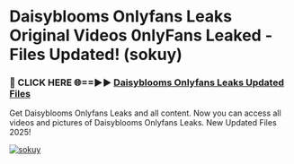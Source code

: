 # Daisyblooms Onlyfans Leaks Original Videos 0nlyFans Leaked - Files Updated! (sokuy)

<h3>🔴 CLICK HERE 🌐==►► <a href="https://tinyurl.com/4seja8ks" rel="nofollow">Daisyblooms Onlyfans Leaks Updated Files</a></h3>

Get Daisyblooms Onlyfans Leaks and all content. Now you can access all videos and pictures of Daisyblooms Onlyfans Leaks. New Updated Files 2025!

[![sokuy](https://i.imgur.com/EWjZXRe.gif)](https://tinyurl.com/4seja8ks)
